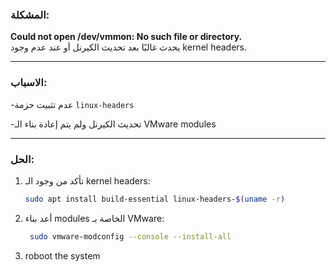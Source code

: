 ### المشكلة:
**Could not open /dev/vmmon: No such file or directory.**  
يحدث غالبًا بعد تحديث الكيرنل أو عند عدم وجود kernel headers.

---

###  الاسباب:
-عدم تثبيت حزمة `linux-headers`

-تحديث الكيرنل ولم يتم إعادة بناء الـ VMware modules

---

###  الحل:
1. تأكد من وجود الـ kernel headers:
   ```bash
   sudo apt install build-essential linux-headers-$(uname -r)

2. أعد بناء modules الخاصة بـ VMware:
   ```bash
    sudo vmware-modconfig --console --install-all
   ```

3. roboot the system 
